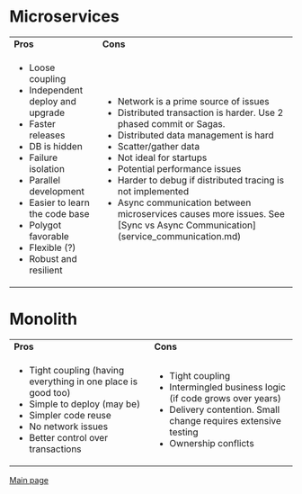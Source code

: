 

# Microservices

<table>
  <tr>
   <td><strong>Pros</strong>
   </td>
   <td><strong>Cons</strong>
   </td>
  </tr>

  <tr>
   
   <td>
        <ul>
        <li>Loose coupling
        <li>Independent deploy and upgrade
        <li>Faster releases
        <li>DB is hidden
        <li>Failure isolation
        <li>Parallel development
        <li>Easier to learn the code base
        <li>Polygot favorable
        <li> Flexible (?)
        <li> Robust and resilient
        </ul>
   </td>


   <td>
        <ul>
        <li>Network is a prime source of issues</li>
        <li>Distributed transaction is harder. Use 2 phased commit or Sagas.</li>
        <li>Distributed data management is hard</li>
        <li>Scatter/gather data</li>
        <li>Not ideal for startups</li>
        <li>Potential performance issues</li>
        <li>Harder to debug if distributed tracing is not implemented </li>
        <li>Async communication between microservices causes more issues. See [Sync vs Async Communication](service_communication.md) </li>
        </ul>
   </td>

  </tr>
</table>


# Monolith

<table>
  <tr>
   <td><strong>Pros</strong>
   </td>
   <td><strong>Cons</strong>
   </td>
  </tr>

  <tr>
   
   <td>
        <ul>
        <li>Tight coupling (having everything in one place is good too)
        <li>Simple to deploy (may be)
        <li>Simpler code reuse
        <li>No network issues
        <li>Better control over transactions
        </ul>
   </td>


   <td>
        <ul>
        <li>Tight coupling
        <li>Intermingled business logic (if code grows over years)
        <li>Delivery contention. Small change requires extensive testing
        <li>Ownership conflicts
        </ul>
   </td>

  </tr>
</table>

[Main page](README.md) 
